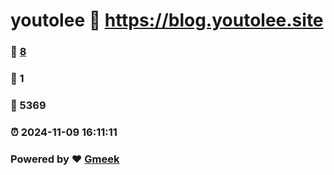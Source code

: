 # youtolee :link: https://blog.youtolee.site 
### :page_facing_up: [8](https://blog.youtolee.site/tag.html) 
### :speech_balloon: 1 
### :hibiscus: 5369 
### :alarm_clock: 2024-11-09 16:11:11 
### Powered by :heart: [Gmeek](https://github.com/Meekdai/Gmeek)
